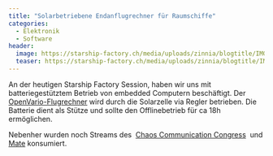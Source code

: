 ```yaml
---
title: "Solarbetriebene Endanflugrechner für Raumschiffe"
categories:
  - Elektronik
  - Software
header:
  image: https://starship-factory.ch/media/uploads/zinnia/blogtitle/IMG_20151227_193121.jpg
  teaser: https://starship-factory.ch/media/uploads/zinnia/blogtitle/IMG_20151227_193121.jpg
---
```


An der heutigen Starship Factory Session, haben wir uns mit batteriegestütztem Betrieb von embedded Computern beschäftigt. Der [OpenVario-Flugrechner](http://www.openvario.org) wird durch die Solarzelle via Regler betrieben. Die Batterie dient als Stütze und sollte den Offlinebetrieb für ca 18h ermöglichen.

Nebenher wurden noch Streams des  [Chaos Communication Congress](https://events.ccc.de/congress/2015/)  und [Mate](http://www.clubmate.de) konsumiert.
